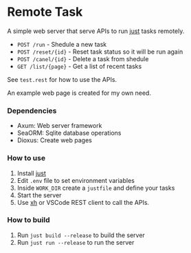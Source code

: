 # Remote Task

A simple web server that serve APIs to run [just](https://github.com/casey/just) tasks remotely.

- `POST /run` - Shedule a new task
- `POST /reset/{id}` - Reset task status so it will be run again
- `POST /canel/{id}` - Delete a task from shedule
- `GET /list/{page}` - Get a list of recent tasks

See `test.rest` for how to use the APIs.

An example web page is created for my own need.

### Dependencies

- Axum: Web server framework
- SeaORM: Sqlite database operations
- Dioxus: Create web pages


### How to use
1. Install [just](https://github.com/casey/just)
2. Edit `.env` file to set environment variables
3. Inside `WORK_DIR` create a `justfile` and define your tasks
4. Start the server
5. Use [xh](https://github.com/ducaale/xh) or VSCode REST client to call the APIs.

### How to build
1. Run `just build --release` to build the server
2. Run `just run --release` to run the server
